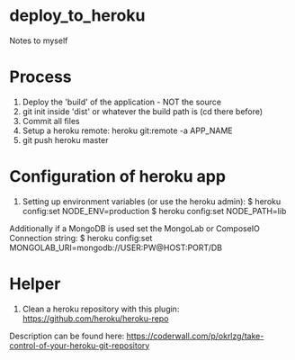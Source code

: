# deploy_to_heroku
Notes to myself

# Process

1. Deploy the 'build' of the application - NOT the source
2. git init inside 'dist' or whatever the build path is (cd there before)
3. Commit all files
4. Setup a heroku remote: heroku git:remote -a APP_NAME
5. git push heroku master

# Configuration of heroku app

1. Setting up environment variables (or use the heroku admin):
$ heroku config:set NODE_ENV=production
$ heroku config:set NODE_PATH=lib

Additionally if a MongoDB is used set the MongoLab or ComposeIO Connection string:
$ heroku config:set MONGOLAB_URI=mongodb://USER:PW@HOST:PORT/DB

# Helper

1. Clean a heroku repository with this plugin:
https://github.com/heroku/heroku-repo

Description can be found here:
https://coderwall.com/p/okrlzg/take-control-of-your-heroku-git-repository
